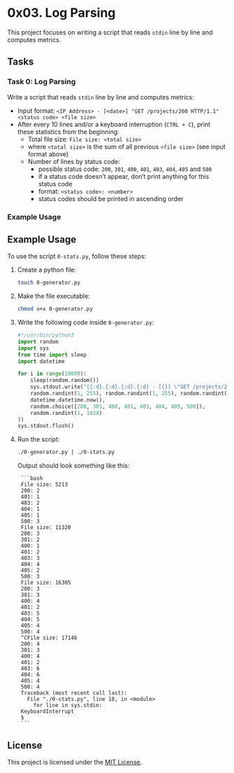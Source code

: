 # 0x03. Log Parsing

This project focuses on writing a script that reads `stdin` line by line and computes metrics.

## Tasks

### Task 0: Log Parsing

Write a script that reads `stdin` line by line and computes metrics:

- Input format: `<IP Address> - [<date>] "GET /projects/260 HTTP/1.1" <status code> <file size>`
- After every 10 lines and/or a keyboard interruption (`CTRL + C`), print these statistics from the beginning:
  - Total file size: `File size: <total size>`
  - where `<total size>` is the sum of all previous `<file size>` (see input format above)
  - Number of lines by status code:
    - possible status code: `200`, `301`, `400`, `401`, `403`, `404`, `405` and `500`
    - if a status code doesn’t appear, don’t print anything for this status code
    - format: `<status code>: <number>`
    - status codes should be printed in ascending order

### Example Usage
    
    

## Example Usage

To use the script `0-stats.py`, follow these steps:

1. Create a python file:

    ```bash
    touch 0-generator.py
    ```

2. Make the file executable:

    ```bash
    chmod u+x 0-generator.py
    ```

3. Write the following code inside `0-generator.py`:

    ```python
    #!/usr/bin/python3
    import random
    import sys
    from time import sleep
    import datetime

    for i in range(10000):
        sleep(random.random())
        sys.stdout.write("{{:d}.{:d}.{:d}.{:d} - [{}] \"GET /projects/260 HTTP/1.1\" {} {}\n".format(
        random.randint(1, 255), random.randint(1, 255), random.randint(1, 255), random.randint(1, 255),
        datetime.datetime.now(),
        random.choice([200, 301, 400, 401, 403, 404, 405, 500]),
        random.randint(1, 1024)
    ))
    sys.stdout.flush()

    ```

4. Run the script:

    ```bash
    ./0-generator.py | ./0-stats.py
    ```
    Output should look something like this:

        ```bash
        File size: 5213
        200: 2
        401: 1
        403: 2
        404: 1
        405: 1
        500: 3
        File size: 11320
        200: 3
        301: 2
        400: 1
        401: 2
        403: 3
        404: 4
        405: 2
        500: 3
        File size: 16305
        200: 3
        301: 3
        400: 4
        401: 2
        403: 5
        404: 5
        405: 4
        500: 4
        ^CFile size: 17146
        200: 4
        301: 3
        400: 4
        401: 2
        403: 6
        404: 6
        405: 4
        500: 4
        Traceback (most recent call last):
          File "./0-stats.py", line 18, in <module>
            for line in sys.stdin:
        KeyboardInterrupt
        $
        ```

## License

This project is licensed under the [MIT License](../LICENSE).
